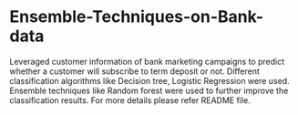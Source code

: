 # Ensemble-Techniques-on-Bank-data
Leveraged customer information of bank marketing campaigns to predict whether a customer will subscribe to term deposit or not. Different classification algorithms like Decision tree, Logistic Regression were used. Ensemble techniques like Random forest were used to further improve the classification results. For more details please refer README file.
